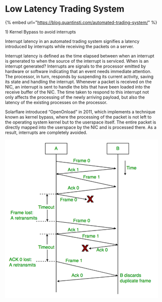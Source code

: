 # Low Latency Trading System

{% embed url="https://blog.quantinsti.com/automated-trading-system/" %}

1\) Kernel Bypass to avoid interrupts 

Interrupt latency in an automated trading system signifies a latency introduced by interrupts while receiving the packets on a server.

Interrupt latency is defined as the time elapsed between when an interrupt is generated to when the source of the interrupt is serviced. When is an interrupt generated? Interrupts are signals to the processor emitted by hardware or software indicating that an event needs immediate attention. The processor, in turn, responds by suspending its current activity, saving its state and handling the interrupt. Whenever a packet is received on the NIC, an interrupt is sent to handle the bits that have been loaded into the receive buffer of the NIC. The time taken to respond to this interrupt not only affects the processing of the newly arriving payload, but also the latency of the existing processes on the processor.

Solarflare introduced “OpenOnload” in 2011, which implements a technique known as kernel bypass, where the processing of the packet is not left to the operating system kernel but to the userspace itself. The entire packet is directly mapped into the userspace by the NIC and is processed there. As a result, interrupts are completely avoided.

![](../.gitbook/assets/image%20%2848%29.png)

